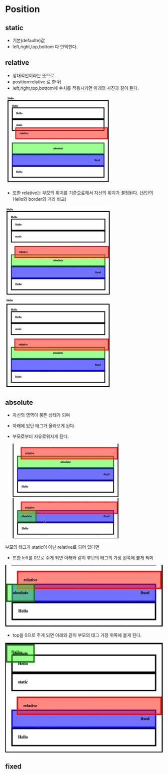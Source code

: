 # Position

## static

- 기본(defaulte)값
- left,right,top,bottom 다 안먹힌다.

## relative

* 상대적인이라는 뜻으로
* position:relative 로 한 뒤 
* left,right,top,bottom에 수치를 적용시키면 아래의 사진과 같이 된다.

<img src="position.assets/image-20221207111810448.png" alt="image-20221207111810448" style="zoom:33%;" />



- 또한 relative는 부모의 위치를 기준으로해서 자신의 위치가 결정된다. (상단의 Hello와 border의 거리 비교) 

<img src="position.assets/image-20221207112003715.png" alt="image-20221207112003715" style="zoom:33%;" /><img src="position.assets/image-20221207112133919.png" alt="image-20221207112133919" style="zoom:33%;" />



## absolute

* 자신의 영역이 붕뜬 상태가 되며

* 아래에 있던 태그가 올라오게 된다.

* 부모로부터 자유로워지게 된다.

  <img src="position.assets/image-20221207112426565.png" alt="image-20221207112426565" style="zoom: 33%;" /><img src="position.assets/image-20221207112442915.png" alt="image-20221207112442915" style="zoom: 33%;" />



부모의 태그가 static이 아닌 relative로 되어 있다면

* 또한 left를 0으로 주게 되면 아래와 같이 부모의 태그의 가장 왼쪽에 붙게 되며

<img src="position.assets/image-20221207112637102.png" alt="image-20221207112637102" style="zoom:50%;" />

* top을 0으로 주게 되면 아래와 같이 부모의 태그 가장 위쪽에 붙게 된다.

<img src="position.assets/image-20221207112757624.png" alt="image-20221207112757624" style="zoom:50%;" />

## fixed